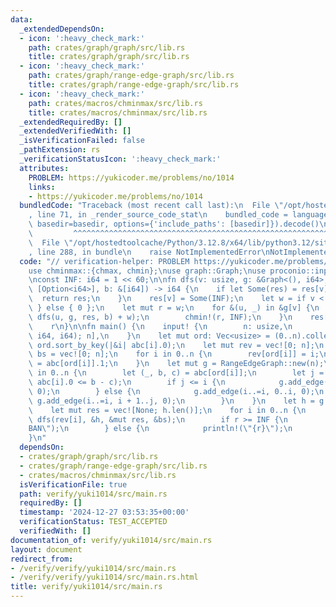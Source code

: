 ```yaml
---
data:
  _extendedDependsOn:
  - icon: ':heavy_check_mark:'
    path: crates/graph/graph/src/lib.rs
    title: crates/graph/graph/src/lib.rs
  - icon: ':heavy_check_mark:'
    path: crates/graph/range-edge-graph/src/lib.rs
    title: crates/graph/range-edge-graph/src/lib.rs
  - icon: ':heavy_check_mark:'
    path: crates/macros/chminmax/src/lib.rs
    title: crates/macros/chminmax/src/lib.rs
  _extendedRequiredBy: []
  _extendedVerifiedWith: []
  _isVerificationFailed: false
  _pathExtension: rs
  _verificationStatusIcon: ':heavy_check_mark:'
  attributes:
    PROBLEM: https://yukicoder.me/problems/no/1014
    links:
    - https://yukicoder.me/problems/no/1014
  bundledCode: "Traceback (most recent call last):\n  File \"/opt/hostedtoolcache/Python/3.12.8/x64/lib/python3.12/site-packages/onlinejudge_verify/documentation/build.py\"\
    , line 71, in _render_source_code_stat\n    bundled_code = language.bundle(stat.path,\
    \ basedir=basedir, options={'include_paths': [basedir]}).decode()\n          \
    \         ^^^^^^^^^^^^^^^^^^^^^^^^^^^^^^^^^^^^^^^^^^^^^^^^^^^^^^^^^^^^^^^^^^^^^^^^^^^^^^^^^\n\
    \  File \"/opt/hostedtoolcache/Python/3.12.8/x64/lib/python3.12/site-packages/onlinejudge_verify/languages/rust.py\"\
    , line 288, in bundle\n    raise NotImplementedError\nNotImplementedError\n"
  code: "// verification-helper: PROBLEM https://yukicoder.me/problems/no/1014\n\n\
    use chminmax::{chmax, chmin};\nuse graph::Graph;\nuse proconio::input;\nuse range_edge_graph::RangeEdgeGraph;\n\
    \nconst INF: i64 = 1 << 60;\n\nfn dfs(v: usize, g: &Graph<(), i64>, res: &mut\
    \ [Option<i64>], b: &[i64]) -> i64 {\n    if let Some(res) = res[v] {\n      \
    \  return res;\n    }\n    res[v] = Some(INF);\n    let w = if v < b.len() { b[v]\
    \ } else { 0 };\n    let mut r = w;\n    for &(u, _) in &g[v] {\n        chmax!(r,\
    \ dfs(u, g, res, b) + w);\n        chmin!(r, INF);\n    }\n    res[v] = Some(r);\n\
    \    r\n}\n\nfn main() {\n    input! {\n        n: usize,\n        abc: [(i64,\
    \ i64, i64); n],\n    }\n    let mut ord: Vec<usize> = (0..n).collect();\n   \
    \ ord.sort_by_key(|&i| abc[i].0);\n    let mut rev = vec![0; n];\n    let mut\
    \ bs = vec![0; n];\n    for i in 0..n {\n        rev[ord[i]] = i;\n        bs[i]\
    \ = abc[ord[i]].1;\n    }\n    let mut g = RangeEdgeGraph::new(n);\n    for i\
    \ in 0..n {\n        let (_, b, c) = abc[ord[i]];\n        let j = ord.partition_point(|&i|\
    \ abc[i].0 <= b - c);\n        if j <= i {\n            g.add_edge(i..=i, 0..j,\
    \ 0);\n        } else {\n            g.add_edge(i..=i, 0..i, 0);\n           \
    \ g.add_edge(i..=i, i + 1..j, 0);\n        }\n    }\n    let h = g.build();\n\
    \    let mut res = vec![None; h.len()];\n    for i in 0..n {\n        let r =\
    \ dfs(rev[i], &h, &mut res, &bs);\n        if r >= INF {\n            println!(\"\
    BAN\");\n        } else {\n            println!(\"{r}\");\n        }\n    }\n\
    }\n"
  dependsOn:
  - crates/graph/graph/src/lib.rs
  - crates/graph/range-edge-graph/src/lib.rs
  - crates/macros/chminmax/src/lib.rs
  isVerificationFile: true
  path: verify/yuki1014/src/main.rs
  requiredBy: []
  timestamp: '2024-12-27 03:53:35+00:00'
  verificationStatus: TEST_ACCEPTED
  verifiedWith: []
documentation_of: verify/yuki1014/src/main.rs
layout: document
redirect_from:
- /verify/verify/yuki1014/src/main.rs
- /verify/verify/yuki1014/src/main.rs.html
title: verify/yuki1014/src/main.rs
---
```

